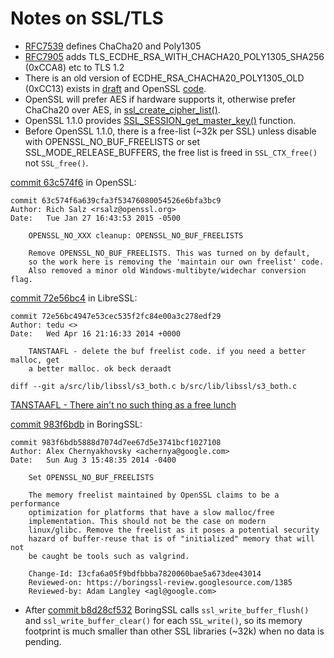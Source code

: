 # Notes on SSL/TLS

* [RFC7539](https://tools.ietf.org/html/rfc7539) defines ChaCha20 and Poly1305
* [RFC7905](https://tools.ietf.org/html/rfc7905) adds TLS_ECDHE_RSA_WITH_CHACHA20_POLY1305_SHA256 (0xCCA8) etc to TLS 1.2
* There is an old version of ECDHE_RSA_CHACHA20_POLY1305_OLD (0xCC13) exists in [draft](https://tools.ietf.org/html/draft-agl-tls-chacha20poly1305) and OpenSSL [code](https://boringssl.googlesource.com/boringssl/+/271777f5ac6c7f7d1aaf95b91c5a5bef86da6363).
* OpenSSL will prefer AES if hardware supports it, otherwise prefer ChaCha20 over AES, in [ssl_create_cipher_list()](https://github.com/libressl-portable/openbsd/blob/master/src/lib/libssl/ssl_ciph.c#L1397).
* OpenSSL 1.1.0 provides [SSL_SESSION_get_master_key()](https://www.openssl.org/docs/man1.1.0/ssl/SSL_get_client_random.html) function.
* Before OpenSSL 1.1.0, there is a free-list (~32k per SSL) unless disable with OPENSSL_NO_BUF_FREELISTS or set SSL_MODE_RELEASE_BUFFERS, the free list is freed in `SSL_CTX_free()` not `SSL_free()`.

[commit 63c574f6](https://github.com/openssl/openssl/commit/63c574f6a639cfa3f53476080054526e6bfa3bc9) in OpenSSL:

```
commit 63c574f6a639cfa3f53476080054526e6bfa3bc9
Author: Rich Salz <rsalz@openssl.org>
Date:   Tue Jan 27 16:43:53 2015 -0500

    OPENSSL_NO_XXX cleanup: OPENSSL_NO_BUF_FREELISTS

    Remove OPENSSL_NO_BUF_FREELISTS. This was turned on by default,
    so the work here is removing the 'maintain our own freelist' code.
    Also removed a minor old Windows-multibyte/widechar conversion flag.
```

[commit 72e56bc4](https://github.com/libressl-portable/openbsd/commit/72e56bc4947e53cec535f2fc84e00a3c278edf29) in LibreSSL:

```
commit 72e56bc4947e53cec535f2fc84e00a3c278edf29
Author: tedu <>
Date:   Wed Apr 16 21:16:33 2014 +0000

    TANSTAAFL - delete the buf freelist code. if you need a better malloc, get
    a better malloc. ok beck deraadt

diff --git a/src/lib/libssl/s3_both.c b/src/lib/libssl/s3_both.c
```
[TANSTAAFL - There ain't no such thing as a free lunch](https://en.wikipedia.org/wiki/There_ain't_no_such_thing_as_a_free_lunch)

[commit 983f6bdb](https://boringssl.googlesource.com/boringssl/+/983f6bdb5888d7074d7ee67d5e3741bcf1027108%5E%21/) in BoringSSL:

```
commit 983f6bdb5888d7074d7ee67d5e3741bcf1027108
Author: Alex Chernyakhovsky <achernya@google.com>
Date:   Sun Aug 3 15:48:35 2014 -0400

    Set OPENSSL_NO_BUF_FREELISTS

    The memory freelist maintained by OpenSSL claims to be a performance
    optimization for platforms that have a slow malloc/free
    implementation. This should not be the case on modern
    linux/glibc. Remove the freelist as it poses a potential security
    hazard of buffer-reuse that is of "initialized" memory that will not
    be caught be tools such as valgrind.

    Change-Id: I3cfa6a05f9bdfbbba7820060bae5a673dee43014
    Reviewed-on: https://boringssl-review.googlesource.com/1385
    Reviewed-by: Adam Langley <agl@google.com>
```

* After [commit b8d28cf532](https://boringssl.googlesource.com/boringssl/+/b8d28cf532e6dde3d5684ededb3878b05e692e00) BoringSSL calls `ssl_write_buffer_flush()` and `ssl_write_buffer_clear()` for each `SSL_write()`, so its memory footprint is much smaller than other SSL libraries (~32k) when no data is pending.
